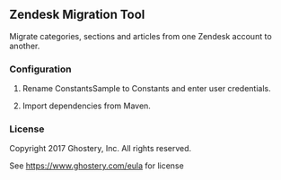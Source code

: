 ## Zendesk Migration Tool

Migrate categories, sections and articles from one Zendesk account to another.

### Configuration

1. Rename ConstantsSample to Constants and enter user credentials.

2. Import dependencies from Maven.

### License

Copyright 2017 Ghostery, Inc. All rights reserved.

See https://www.ghostery.com/eula for license